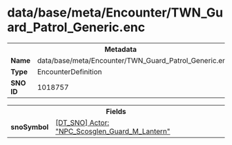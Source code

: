 <h1>data/base/meta/Encounter/TWN_Guard_Patrol_Generic.enc</h1><table><tr><th colspan="100%">Metadata</th></tr><tr><td><b>Name</b></td><td>data/base/meta/Encounter/TWN_Guard_Patrol_Generic.enc</td></tr><tr><td><b>Type</b></td><td>EncounterDefinition</td></tr><tr><td><b>SNO ID</b></td><td>1018757</td></tr></table>

<table><tr><th colspan="100%">Fields</th></tr><tr><td><b>snoSymbol</b></td><td><a href="..\Actor\NPC_Scosglen_Guard_M_Lantern.acr">[DT_SNO] Actor: "NPC_Scosglen_Guard_M_Lantern"</a></td></tr></table>

